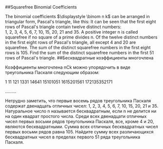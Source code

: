 ##Squarefree Binomial Coefficients

The binomial coefficients $\displaystyle \binom n k$ can be arranged in triangular form, Pascal's triangle, like this:
It can be seen that the first eight rows of Pascal's triangle contain twelve distinct numbers: 1, 2, 3, 4, 5, 6, 7, 10, 15, 20, 21 and 35.
A positive integer n is called squarefree if no square of a prime divides n.
Of the twelve distinct numbers in the first eight rows of Pascal's triangle, all except 4 and 20 are squarefree.
The sum of the distinct squarefree numbers in the first eight rows is 105.
Find the sum of the distinct squarefree numbers in the first 51 rows of Pascal's triangle.
##Бесквадратные коэффициенты многочлена

Коэффициенты многочлена nCk можно упорядочить в виде треугольника Паскаля следующим образом:


1
11
121
1331
14641
15101051
1615201561
172135352171

.........

Нетрудно заметить, что первые восемь рядов треугольника Паскаля содержат двенадцать отличных чисел: 1, 2, 3, 4, 5, 6, 7, 10, 15, 20, 21 и 35.
Натуральное число n называется бесквадратным, если n не делится ни на один квадрат простого числа. Среди всех двенадцати отличных чисел первых восьми рядов треугольника Паскаля, все, кроме 4 и 20, являются бесквадратными. Сумма всех отличных бесквадратных чисел первых восьми рядов равна 105.
Найдите сумму всех различающихся бесквадратных чисел в пределах первого 51 ряда треугольника Паскаля.
